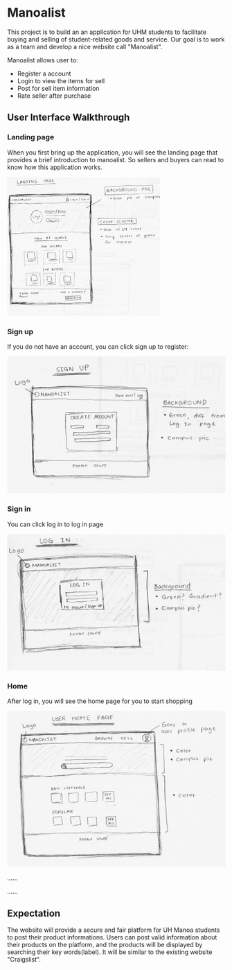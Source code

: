 # Manoalist
This project is to build an an application for UHM students to facilitate buying and selling of student-related goods and service. Our goal is to work as a team and develop a nice website call "Manoalist".

Manoalist allows user to:

- Register a account
- Login to view the items for sell
- Post for sell item information
- Rate seller after purchase

## User Interface Walkthrough

### Landing page

When you first bring up the application, you will see the landing page that provides a brief introduction to manoalist. So sellers and buyers can read to know how this application works.

<img src="doc/landing.jpg" width="70%" alt="landing mockup">

### Sign up

If you do not have an account, you can click sign up to register:

<img src="doc/signup.jpg" alt="sign up">

### Sign in

You can click log in to log in page

<img src="doc/login.jpg" alt="log in">

### Home

After log in, you will see the home page for you to start shopping

<img src="doc/userhome.jpg" alt="user home">

......

......



## Expectation
The website will provide a secure and fair platform for UH Manoa students to post their product informations. Users can post valid information about their products on the platform, and the products will be displayed by searching their key words(label). It will be similar to the existing website "Craigslist".
